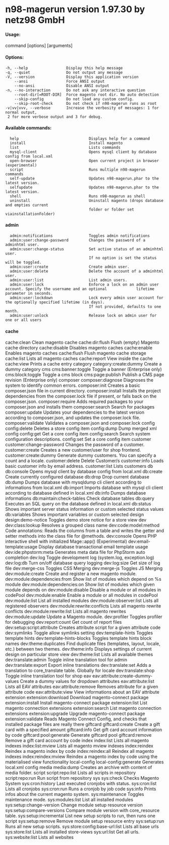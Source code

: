 
# n98-magerun version 1.97.30 by netz98 GmbH

#### Usage:
  command [options] [arguments]

#### Options:
    -h, --help                 Display this help message
    -q, --quiet                Do not output any message
    -V, --version              Display this application version
        --ansi                 Force ANSI output
        --no-ansi              Disable ANSI output
    -n, --no-interaction       Do not ask any interactive question
        --root-dir[=ROOT-DIR]  Force magento root dir. No auto detection
        --skip-config          Do not load any custom config.
        --skip-root-check      Do not check if n98-magerun runs as root
    -v|vv|vvv, --verbose       Increase the verbosity of messages: 1 for normal output, 
     2 for more verbose output and 3 for debug.

#### Available commands:
      help                               Displays help for a command
      install                            Install magento
      list                               Lists commands
      mysql-client                       Opens mysql client by database config from local.xml
      open-browser                       Open current project in browser (experimental)
      script                             Runs multiple n98-magerun commands
      self-update                        Updates n98-magerun.phar to the latest version.
      selfupdate                         Updates n98-magerun.phar to the latest version.
      shell                              Runs n98-magerun as shell
      uninstall                          Uninstall magento (drops database and empties current 
                                         folder or folder set viainstallationFolder)
 
 #### admin
      admin:notifications                Toggles admin notifications
      admin:user:change-password         Changes the password of a adminhtml user.
      admin:user:change-status           Set active status of an adminhtml user. 
                                         If no option is set the status will be toggled.
      admin:user:create                  Create admin user.
      admin:user:delete                  Delete the account of a adminhtml user.
      admin:user:list                    List admin users.
      admin:user:lock                    Enforce a lock on an admin user account. Specify the username and an optional             lifetime parameter in seconds.
      admin:user:lockdown                Lock every admin user account for the optionally specified lifetime (in days).
                                         If not provided, defaults to one month.
      admin:user:unlock                  Release lock on admin user for one or all users
 
 #### cache
  cache:clean                        Clean magento cache
  cache:dir:flush                    Flush (empty) Magento cache directory
  cache:disable                      Disables magento caches
  cache:enable                       Enables magento caches
  cache:flush                        Flush magento cache storage
  cache:list                         Lists all magento caches
  cache:report                       View inside the cache
  cache:view                         Prints a cache entry
 category
  category:create:dummy              Create a dummy category
 cms
  cms:banner:toggle                  Toggle a banner (Enterprise only)
  cms:block:toggle                   Toggle a cms block
  cms:page:publish                   Publish a CMS page revision (Enterprise only)
 composer
  composer:diagnose                  Diagnoses the system to identify common errors.
  composer:init                      Creates a basic composer.json file in current directory.
  composer:install                   Installs the project dependencies from the composer.lock file if present, or falls back on the composer.json.
  composer:require                   Adds required packages to your composer.json and installs them
  composer:search                    Search for packages
  composer:update                    Updates your dependencies to the latest version according to composer.json, and updates the composer.lock file.
  composer:validate                  Validates a composer.json and composer.lock
 config
  config:delete                      Deletes a store config item
  config:dump                        Dump merged xml config
  config:get                         Get a core config item
  config:search                      Search system configuration descriptions.
  config:set                         Set a core config item
 customer
  customer:change-password           Changes the password of a customer.
  customer:create                    Creates a new customer/user for shop frontend.
  customer:create:dummy              Generate dummy customers. You can specify a count and a locale.
  customer:delete                    Delete Customer/s
  customer:info                      Loads basic customer info by email address.
  customer:list                      Lists customers
 db
  db:console                         Opens mysql client by database config from local.xml
  db:create                          Create currently configured database
  db:drop                            Drop current database
  db:dump                            Dumps database with mysqldump cli client according to informations from local.xml
  db:import                          Imports database with mysql cli client according to database defined in local.xml
  db:info                            Dumps database informations
  db:maintain:check-tables           Check database tables
  db:query                           Executes an SQL query on the database defined in local.xml
  db:status                          Shows important server status information or custom selected status values
  db:variables                       Shows important variables or custom selected
 design
  design:demo-notice                 Toggles demo store notice for a store view
 dev
  dev:class:lookup                   Resolves a grouped class name
  dev:code:model:method              Code annotations: Reads the columns from a table and writes the getter and setter methods into the class file for @methods.
  dev:console                        Opens PHP interactive shell with initialized Mage::app() (Experimental)
  dev:email-template:usage           Display database transactional email template usage
  dev:ide:phpstorm:meta              Generates meta data file for PhpStorm auto completion
  dev:log                            Toggle development log (system.log, exception.log)
  dev:log:db                         Turn on/off database query logging
  dev:log:size                       Get size of log file
  dev:merge-css                      Toggles CSS Merging
  dev:merge-js                       Toggles JS Merging
  dev:module:create                  Create and register a new magento module.
  dev:module:dependencies:from       Show list of modules which depend on %s module
  dev:module:dependencies:on         Show list of modules which given module depends on
  dev:module:disable                 Disable a module or all modules in codePool
  dev:module:enable                  Enable a module or all modules in codePool
  dev:module:list                    List all installed modules
  dev:module:observer:list           Lists all registered observers
  dev:module:rewrite:conflicts       Lists all magento rewrite conflicts
  dev:module:rewrite:list            Lists all magento rewrites
  dev:module:update                  Update a Magento module.
  dev:profiler                       Toggles profiler for debugging
  dev:report:count                   Get count of report files
  dev:setup:script:attribute         Creates attribute script for a given attribute code
  dev:symlinks                       Toggle allow symlinks setting
  dev:template-hints                 Toggles template hints
  dev:template-hints-blocks          Toggles template hints block names
  dev:theme:duplicates               Find duplicate files (templates, layout, locale, etc.) between two themes.
  dev:theme:info                     Displays settings of current design on particular store view
  dev:theme:list                     Lists all available themes
  dev:translate:admin                Toggle inline translation tool for admin
  dev:translate:export               Export inline translations
  dev:translate:set                  Adds a translation to core_translate table. Globally for locale
  dev:translate:shop                 Toggle inline translation tool for shop
 eav
  eav:attribute:create-dummy-values  Create a dummy values for dropdown attributes
  eav:attribute:list                 Lists all EAV attributes
  eav:attribute:remove               Removes attribute for a given attribute code
  eav:attribute:view                 View informations about an EAV attribute
 extension
  extension:download                 Download magento-connect package
  extension:install                  Install magento-connect package
  extension:list                     List magento connection extensions
  extension:search                   List magento connection extensions
  extension:upgrade                  Upgrade magento-connect package
  extension:validate                 Reads Magento Connect Config, and checks that installed package files are really there
 giftcard
  giftcard:create                    Create a gift card with a specified amount
  giftcard:info                      Get gift card account information by code
  giftcard:pool:generate             Generate giftcard pool
  giftcard:remove                    Remove a gift card account by code
 index
  index:list                         Lists all magento indexes
  index:list:mview                   Lists all magento mview indexes
  index:reindex                      Reindex a magento index by code
  index:reindex:all                  Reindex all magento indexes
  index:reindex:mview                Reindex a magento index by code using the materialised view functionality
 local-config
  local-config:generate              Generates local.xml config
 media
  media:dump                         Creates an archive with content of media folder.
 script
  script:repo:list                   Lists all scripts in repository
  script:repo:run                    Run script from repository
 sys
  sys:check                          Checks Magento System
  sys:cron:history                   Last executed cronjobs with status.
  sys:cron:list                      Lists all cronjobs
  sys:cron:run                       Runs a cronjob by job code
  sys:info                           Prints infos about the current magento system.
  sys:maintenance                    Toggles maintenance mode.
  sys:modules:list                   List all installed modules
  sys:setup:change-version           Change module setup resource version
  sys:setup:compare-versions         Compare module version with core_resource table.
  sys:setup:incremental              List new setup scripts to run, then runs one script
  sys:setup:remove                   Remove module setup resource entry
  sys:setup:run                      Runs all new setup scripts.
  sys:store:config:base-url:list     Lists all base urls
  sys:store:list                     Lists all installed store-views
  sys:url:list                       Get all urls.
  sys:website:list                   Lists all websites
